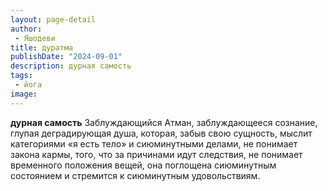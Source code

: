 ```yaml
---
layout: page-detail
author:
 - Яшодеви
title: дуратма
publishDate: "2024-09-01"
description: дурная самость
tags:
 - йога
image: 
---
```


__дурная самость__
Заблуждающийся Атман, заблуждающееся сознание, глупая деградирующая душа, которая, забыв свою сущность, мыслит категориями «я есть тело» и сиюминутными делами, не понимает закона кармы, того, что за причинами идут следствия, не понимает временного положения вещей, она поглощена сиюминутным состоянием и стремится к сиюминутным удовольствиям.

